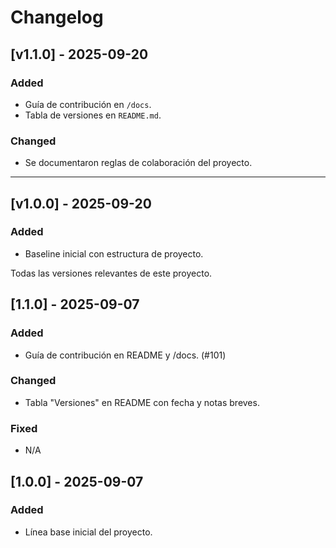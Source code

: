 # Changelog


## [v1.1.0] - 2025-09-20
### Added
- Guía de contribución en `/docs`.
- Tabla de versiones en `README.md`.

### Changed
- Se documentaron reglas de colaboración del proyecto.

---

## [v1.0.0] - 2025-09-20
### Added
- Baseline inicial con estructura de proyecto.

Todas las versiones relevantes de este proyecto.

## [1.1.0] - 2025-09-07
### Added
- Guía de contribución en README y /docs. (#101)

### Changed
- Tabla "Versiones" en README con fecha y notas breves.

### Fixed
- N/A

## [1.0.0] - 2025-09-07
### Added
- Línea base inicial del proyecto.

